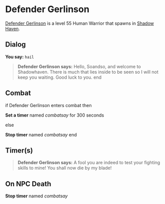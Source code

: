 # Defender Gerlinson



[Defender Gerlinson](/npc/150035) is a level 55 Human Warrior that spawns in [Shadow Haven](/zone/150).



## Dialog

**You say:** `hail`



>**Defender Gerlinson says:** Hello, Soandso, and welcome to Shadowhaven.  There is much that lies inside to be seen so I will not keep you waiting. Good luck to you.
end



## Combat

if Defender Gerlinson enters combat  then


**Set a timer** named *combatsay* for 300 seconds

else


**Stop timer** named *combatsay*
end



## Timer(s)

>**Defender Gerlinson says:** A fool you are indeed to test your fighting skills to mine!  You shall now die by my blade!


## On NPC Death

**Stop timer** named *combatsay*